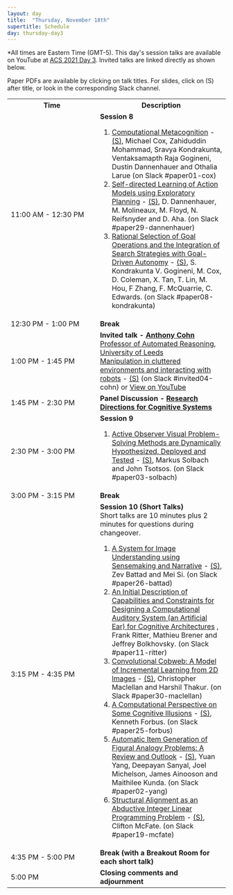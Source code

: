 ```yaml
---
layout: day
title:  "Thursday, November 18th"
supertitle: Schedule
day: thursday-day3
---
```

*All times are Eastern Time (GMT-5). This day's session talks are available on YouTube
at
[ACS 2021 Day 3](https://www.youtube.com/playlist?list=PL-1wKlUbAzGREFYYWzju_6W_8BW638AEq).
Invited talks are linked directly as shown below.

Paper PDFs are available by clicking on talk titles. For slides, click on
(S) after title, or look in the corresponding Slack channel.



<table>
<tr>
<th width=190px> Time </th>
<th> Description </th>
</tr>

<tr>
<td> <span class="schedtime"> 11:00 AM - 12:30 PM </span></td>
<td id="session8"> <b>  Session 8 </b><br>
<!-- ###### Chaired by TBD -->
  <ol>
   <li> <a href="{{site.baseurl}}/data/ACS-21_paper_1.pdf">Computational
   Metacognition</a> - <a href="{{site.baseurl}}/data/slides/paper01-slides-cox.pdf">(S)</a>, Michael Cox, Zahiduddin Mohammad, Sravya
Kondrakunta, Ventaksamapth Raja Gogineni, Dustin Dannenhauer and Othalia Larue <a onClick="goToSlackChannel(1)"> (on Slack #paper01-cox)</a></li>
     <li> <a href="{{site.baseurl}}/data/ACS-21_paper_29.pdf">Self-directed Learning of
  Action Models using Exploratory Planning</a> - <a href="{{site.baseurl}}/data/slides/paper29-slides-dannenhauer.pdf">(S)</a>, D. Dannenhauer,
  M. Molineaux, M. Floyd, N. Reifsnyder and D. Aha.  <a onClick="goToSlackChannel(29)"> (on Slack #paper29-dannenhauer)</a></li>
  <li> <a href="{{site.baseurl}}/data/ACS-21_paper_8.pdf">Rational
  Selection of Goal Operations and the Integration of Search Strategies
  with Goal-Driven Autonomy</a> - <a href="{{site.baseurl}}/data/slides/paper08-slides-kondrakunta.pdf">(S)</a>, S. Kondrakunta V. Gogineni, M. Cox,
  D. Coleman, X. Tan, T. Lin, M. Hou, F Zhang, F. McQuarrie, C. Edwards. <a onClick="goToSlackChannel(8)"> (on Slack #paper08-kondrakunta)</a></li>

  </ol>
  </td>
</tr>
<tr>
  <td> <span class="schedtime"> 12:30 PM - 1:00 PM </span></td>
  <td>  <b> Break</b> </td>
</tr>

<tr>
  <td> <span class="schedtime"> 1:00 PM - 1:45 PM </span></td><td> 
<b>  Invited talk - <a href="{{site.baseurl}}/speakers/Anthony_Cohn/"> Anthony Cohn</a> </b><br>
<a href="https://eps.leeds.ac.uk/computing/staff/76/professor-anthony-g-cohn-freng-ceng-citp">Professor of Automated Reasoning, University of Leeds</a><br>
<a href="{{site.baseurl}}/talks/#cohn">Manipulation in cluttered
  environments and interacting with robots</a> - <a
  href="{{site.baseurl}}/data/slides/invited-cohn-slides.pdf">(S)</a> <a
  onClick="goToSlackChannel(104)"> (on Slack #invited04-cohn)</a> or <a
 href="https://www.youtube.com/watch?v=5GO9xvWPPQ4&list=PL-1wKlUbAzGSdwkBuFJhELkCQ6Hz9u60C&index=3">View
 on YouTube</a>
  </td>
</tr>
<tr>
  <td> <span class="schedtime"> 1:45 PM - 2:30 PM</span></td>
  <td>  <b> Panel Discussion  - <a href="{{site.baseurl}}/talks/#panel">Research Directions for Cognitive Systems</a> </b> </td>
</tr>
<tr>
  <td id="session9"> <span class="schedtime"> 2:30 PM - 3:00 PM </span></td><td> <b> Session 9</b>
<!-- ###### Chaired by TBD -->
  <ol>
   <li> <a href="{{site.baseurl}}/data/ACS-21_paper_3.pdf">Active Observer
  Visual Problem-Solving Methods are Dynamically Hypothesized, Deployed and
  Tested</a> - <a href="{{site.baseurl}}/data/slides/paper03-slides-solbach.pdf">(S)</a>, Markus Solbach and John Tsotsos.  <a onClick="goToSlackChannel(3)"> (on Slack #paper03-solbach)</a></li>
  </ol>
  </td>
  </tr>
  <tr>
    <td> <span class="schedtime"> 3:00 PM - 3:15 PM </span></td> <td>  <b>
    Break</b> </td>
    </tr>
<tr>
  <td id="session10"> <span class="schedtime"> 3:15 PM - 4:35 PM </span></td><td> <b> Session 10 (Short Talks)</b> 
<div class=shortnote>Short talks are 10 minutes plus 2 minutes for
    questions during changeover.</div> 
<!-- ###### Chaired by TBD -->
  <ol>
   <li> <a href="{{site.baseurl}}/data/ACS-21_paper_26.pdf">A System for
  Image Understanding using Sensemaking and Narrative</a> - <a href="{{site.baseurl}}/data/slides/paper26-slides-battad.pdf">(S)</a>, Zev Battad and Mei Si.  <a onClick="goToSlackChannel(26)"> (on Slack #paper26-battad)</a></li>
   <li> <a href="{{site.baseurl}}/data/ACS-21_paper_11.pdf">An Initial Description of
  Capabilities and Constraints for Designing a Computational Auditory
  System (an Artificial Ear) for Cognitive Architectures</a>
  <!-- - <a href="{{site.baseurl}}/data/slides/paper11-slides-ritter.pdf">(S)</a> -->, Frank Ritter,
  Mathieu Brener and Jeffrey Bolkhovsky. <a onClick="goToSlackChannel(11)"> (on Slack #paper11-ritter)</a></li>
   <li> <a href="{{site.baseurl}}/data/ACS-21_paper_30.pdf">Convolutional Cobweb: A Model
  of Incremental Learning from 2D Images</a> - <a href="{{site.baseurl}}/data/slides/paper30-slides-maclellan.pdf">(S)</a>, Christopher Maclellan and
  Harshil Thakur.<a onClick="goToSlackChannel(30)"> (on Slack #paper30-maclellan)</a></li>
    <li> <a href="{{site.baseurl}}/data/ACS-21_paper_25.pdf"> A
  Computational Perspective on Some Cognitive Illusions</a> - <a href="{{site.baseurl}}/data/slides/paper25-slides-forbus.pdf">(S)</a>,
  Kenneth Forbus. <a onClick="goToSlackChannel(25)"> (on Slack #paper25-forbus)</a></li>
  
   <li> <a href="{{site.baseurl}}/data/ACS-21_paper_2.pdf">Automatic Item
   Generation of Figural Analogy Problems: A Review and Outlook</a> - <a href="{{site.baseurl}}/data/slides/paper02-slides-yang.pdf">(S)</a>, Yuan Yang, Deepayan Sanyal, Joel Michelson, James Ainooson and Maithilee Kunda.  <a onClick="goToSlackChannel(6)"> (on Slack #paper02-yang)</a></li>
   <li> <a href="{{site.baseurl}}/data/ACS-21_paper_19.pdf">Structural Alignment as an
  Abductive Integer Linear Programming Problem</a> - <a href="{{site.baseurl}}/data/slides/paper19-slides-mcfate.pdf">(S)</a>, Clifton McFate.<a onClick="goToSlackChannel(19)"> (on Slack #paper19-mcfate)</a></li>
  </ol>
  </td>
</tr>
<tr>
  <td> <span class="schedtime"> 4:35 PM - 5:00 PM</span></td>
  <td>  <b> Break (with a Breakout Room for each short talk) </b> </td>
</tr>

<tr>
  <td> <span class="schedtime"> 5:00 PM </span></td>
  <td>  <b> Closing comments and adjournment </b> </td>
</tr>

</table>




